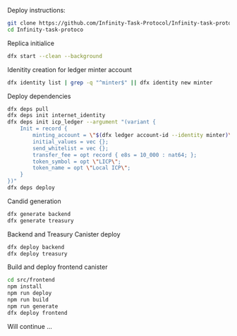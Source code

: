 Deploy instructions:

```sh 
git clone https://github.com/Infinity-Task-Protocol/Infinity-task-protocol.git
cd Infinity-task-protoco
```
Replica initialice
```sh
dfx start --clean --background
```

Idenitity creation for ledger minter account
```sh
dfx identity list | grep -q "^minter$" || dfx identity new minter
```
Deploy dependencies

```sh
dfx deps pull
dfx deps init internet_identity
dfx deps init icp_ledger --argument "(variant { 
    Init = record {
        minting_account = \"$(dfx ledger account-id --identity minter)\";
        initial_values = vec {};
        send_whitelist = vec {};
        transfer_fee = opt record { e8s = 10_000 : nat64; };
        token_symbol = opt \"LICP\";
        token_name = opt \"Local ICP\"; 
    }
})"
dfx deps deploy
```

Candid generation
```sh
dfx generate backend
dfx generate treasury
```

Backend and Treasury Canister deploy
```sh
dfx deploy backend
dfx deploy treasury
```

Build and deploy frontend canister

```sh
cd src/frontend
npm install
npm run deploy
npm run build
npm run generate
dfx deploy frontend
```

Will continue ...
